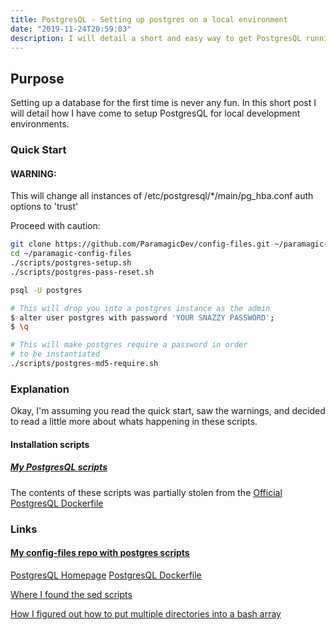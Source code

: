 ```yaml
---
title: PostgresQL - Setting up postgres on a local environment
date: "2019-11-24T20:59:03"
description: I will detail a short and easy way to get PostgresQL running on a Ubuntu based machine for local development.
---
```


## Purpose

Setting up a database for the first time is never any fun. In this short post I will detail how I have come to setup PostgresQL for local development environments.

### Quick Start

#### WARNING:

This will change all instances of /etc/postgresql/\*/main/pg_hba.conf auth options to 'trust' <br>

Proceed with caution:

```bash
git clone https://github.com/ParamagicDev/config-files.git ~/paramagic-config-files
cd ~/paramagic-config-files
./scripts/postgres-setup.sh
./scripts/postgres-pass-reset.sh

psql -U postgres

# This will drop you into a postgres instance as the admin
$ alter user postgres with password 'YOUR SNAZZY PASSWORD';
$ \q

# This will make postgres require a password in order
# to be instantiated
./scripts/postgres-md5-require.sh
```

### Explanation

Okay, I'm assuming you read the quick start, saw the warnings, and decided
to read a little more about whats happening in these scripts.

#### Installation scripts

##### [My PostgresQL scripts](https://github.com/ParamagicDev/config-files/tree/master/scripts)

The contents of these scripts was partially stolen from the [Official PostgresQL Dockerfile](https://github.com/docker-library/postgres/blob/4a82eb932030788572b637c8e138abb94401640c/12/Dockerfile)

### Links

#### [My config-files repo with postgres scripts](https://github.com/ParamagicDev/config-files/tree/master/scripts)

[PostgresQL Homepage](https://www.postgresql.org/)
[PostgresQL Dockerfile](https://github.com/docker-library/postgres/blob/4a82eb932030788572b637c8e138abb94401640c/12/Dockerfile)

[Where I found the sed scripts](https://enterprise.arcgis.com/en/server/10.3/cloud/amazon/change-default-database-passwords-on-linux.htm)

[How I figured out how to put multiple directories into a bash array](https://stackoverflow.com/questions/4494336/how-do-you-store-a-list-of-directories-into-an-array-in-bash-and-then-print-the)

